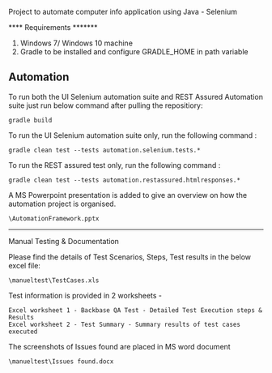 
Project to automate computer info application using Java - Selenium

**** Requirements *******
1. Windows 7/ Windows 10 machine 
2. Gradle to be installed and configure GRADLE_HOME in path variable

Automation
----------------------------------------------------------------------------------------------------------------------------------
To run both the UI Selenium automation suite and REST Assured Automation suite just run below command after pulling the repositiory:


    gradle build

To run the UI Selenium automation suite only,  run the following command :

    gradle clean test --tests automation.selenium.tests.*

To run the REST assured test only,  run the following command :

    gradle clean test --tests automation.restassured.htmlresponses.*
    
A MS Powerpoint presentation is added to give an overview on how the automation project is organised.

    \AutomationFramework.pptx
   
----------------------------------------------------------------------------------------------------------------------------------

Manual Testing & Documentation

Please find the details of Test Scenarios, Steps, Test results in the below excel file:

    \manueltest\TestCases.xls

Test information is provided in 2 worksheets - 

    Excel worksheet 1 - Backbase QA Test - Detailed Test Execution steps & Results
    Excel worksheet 2 - Test Summary - Summary results of test cases executed
 
 The screenshots of Issues found are placed in MS word document
    
    \manueltest\Issues found.docx


  
